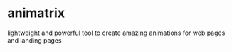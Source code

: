 # animatrix
lightweight and powerful tool to create amazing animations for web pages and landing pages
